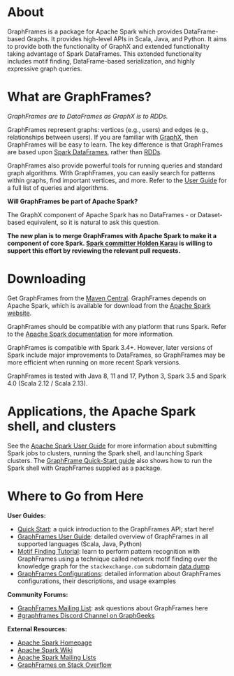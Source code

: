 # About

GraphFrames is a package for Apache Spark which provides DataFrame-based Graphs. It provides high-level APIs in Scala, Java, and Python. It aims to provide both the functionality of GraphX and extended functionality taking advantage of Spark DataFrames.  This extended functionality includes motif finding, DataFrame-based serialization, and highly expressive graph queries.

# What are GraphFrames?

*GraphFrames are to DataFrames as GraphX is to RDDs.*

GraphFrames represent graphs: vertices (e.g., users) and edges (e.g., relationships between users). If you are familiar with [GraphX](http://spark.apache.org/docs/latest/graphx-programming-guide.html), then GraphFrames will be easy to learn.  The key difference is that GraphFrames are based upon [Spark DataFrames](http://spark.apache.org/docs/latest/sql-programming-guide.html), rather than [RDDs](http://spark.apache.org/docs/latest/programming-guide.html#resilient-distributed-datasets-rdds).

GraphFrames also provide powerful tools for running queries and standard graph algorithms. With GraphFrames, you can easily search for patterns within graphs, find important vertices, and more. Refer to the [User Guide](/04-user-guide/01-creating-graphframes.md) for a full list of queries and algorithms.

__Will GraphFrames be part of Apache Spark?__

The GraphX component of Apache Spark has no DataFrames - or Dataset-based equivalent, so it is natural to ask this question.

**The new plan is to merge GraphFrames with Apache Spark to make it a component of core Spark. [Spark committer Holden Karau](https://spark.apache.org/committers.html#:~:text=Holden%20Karau,Netflix) is willing to support this effort by reviewing the relevant pull requests.**

# Downloading

Get GraphFrames from the [Maven Central](https://central.sonatype.com/namespace/io.graphframes). GraphFrames depends on Apache Spark, which is available for download from the [Apache Spark website](http://spark.apache.org).

GraphFrames should be compatible with any platform that runs Spark. Refer to the [Apache Spark documentation](http://spark.apache.org/docs/latest) for more information.

GraphFrames is compatible with Spark 3.4+. However, later versions of Spark include major improvements to DataFrames, so GraphFrames may be more efficient when running on more recent Spark versions.

GraphFrames is tested with Java 8, 11 and 17, Python 3, Spark 3.5 and Spark 4.0 (Scala 2.12 / Scala 2.13).

# Applications, the Apache Spark shell, and clusters

See the [Apache Spark User Guide](http://spark.apache.org/docs/latest/) for more information about submitting Spark jobs to clusters, running the Spark shell, and launching Spark clusters. The [GraphFrame Quick-Start guide](/02-quick-start/02-quick-start.md) also shows how to run the Spark shell with GraphFrames supplied as a package.

# Where to Go from Here

**User Guides:**

* [Quick Start](/02-quick-start/02-quick-start.md): a quick introduction to the GraphFrames API; start here!
* [GraphFrames User Guide](/04-user-guide/01-creating-graphframes.md): detailed overview of GraphFrames
  in all supported languages (Scala, Java, Python)
* [Motif Finding Tutorial](/03-tutorials/02-motif-tutorial.md): learn to perform pattern recognition with GraphFrames using a technique called network motif finding over the knowledge graph for the `stackexchange.com` subdomain [data dump](https://archive.org/details/stackexchange)
* [GraphFrames Configurations](/04-user-guide/12-configurations.md): detailed information about GraphFrames configurations, their descriptions, and usage examples

**Community Forums:**

* [GraphFrames Mailing List](https://groups.google.com/g/graphframes/): ask questions about GraphFrames here
* [#graphframes Discord Channel on GraphGeeks](https://discord.com/channels/1162999022819225631/1326257052368113674)

**External Resources:**

* [Apache Spark Homepage](http://spark.apache.org)
* [Apache Spark Wiki](https://cwiki.apache.org/confluence/display/SPARK)
* [Apache Spark Mailing Lists](http://spark.apache.org/mailing-lists.html)
* [GraphFrames on Stack Overflow](https://stackoverflow.com/questions/tagged/graphframes)
